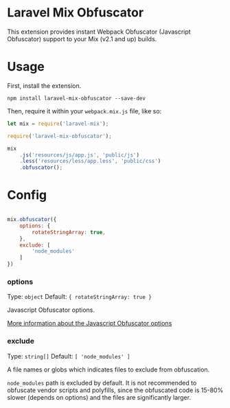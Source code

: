# Laravel Mix Obfuscator
This extension provides instant Webpack Obfuscator (Javascript Obfuscator) support to your Mix (v2.1 and up) builds.

# Usage
First, install the extension.

```npm install laravel-mix-obfuscator --save-dev```

Then, require it within your `webpack.mix.js` file, like so:

```javascript
let mix = require('laravel-mix');

require('laravel-mix-obfuscator');

mix
    .js('resources/js/app.js', 'public/js')
    .less('resources/less/app.less', 'public/css')
    .obfuscator();
```

# Config

```javascript

mix.obfuscator({
    options: {
        rotateStringArray: true,
    },
    exclude: [
        'node_modules'
    ]
})

```

### options
Type: `object` Default: `{ rotateStringArray: true }`

Javascript Obfuscator options.

[More information about the Javascript Obfuscator options](https://github.com/javascript-obfuscator/javascript-obfuscator#options)

### exclude
Type: `string[]` Default: `[ 'node_modules' ]`

A file names or globs which indicates files to exclude from obfuscation.

`node_modules` path is excluded by default. It is not recommended to obfuscate vendor scripts and polyfills, since the obfuscated code is 15-80% slower (depends on options) and the files are significantly larger.

